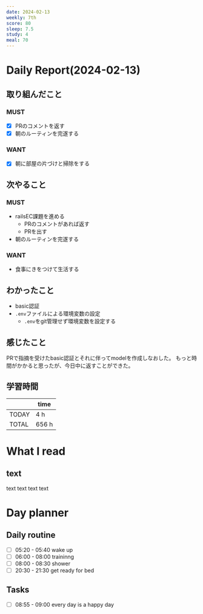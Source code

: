 ```yaml
---
date: 2024-02-13
weekly: 7th
score: 80
sleep: 7.5
study: 4
meal: 70
---
```

# Daily Report(2024-02-13)
## 取り組んだこと
### MUST
- [x] PRのコメントを返す
- [x] 朝のルーティンを完遂する
### WANT
- [x] 朝に部屋の片づけと掃除をする
## 次やること
### MUST
- railsEC課題を進める
	- PRのコメントがあれば返す
	- PRを出す
- 朝のルーティンを完遂する
### WANT
- 食事にきをつけて生活する
## わかったこと
- basic認証
- `.env`ファイルによる環境変数の設定
	- `.env`をgit管理せず環境変数を設定する
## 感じたこと
PRで指摘を受けたbasic認証とそれに伴ってmodelを作成しなおした。
もっと時間がかかると思ったが、今日中に返すことができた。
## 学習時間
|       | time  | 
| ----- | ----- |
| TODAY | 4 h   |
| TOTAL | 656 h |
# What I read
## text 
text text text text

# Day planner
## Daily routine
- [ ] 05:20 - 05:40 wake up
- [ ] 06:00 - 08:00 traininng
- [ ] 08:00 - 08:30 shower
- [ ] 20:30 - 21:30 get ready for bed
## Tasks
- [ ] 08:55 - 09:00 every day is a happy day
